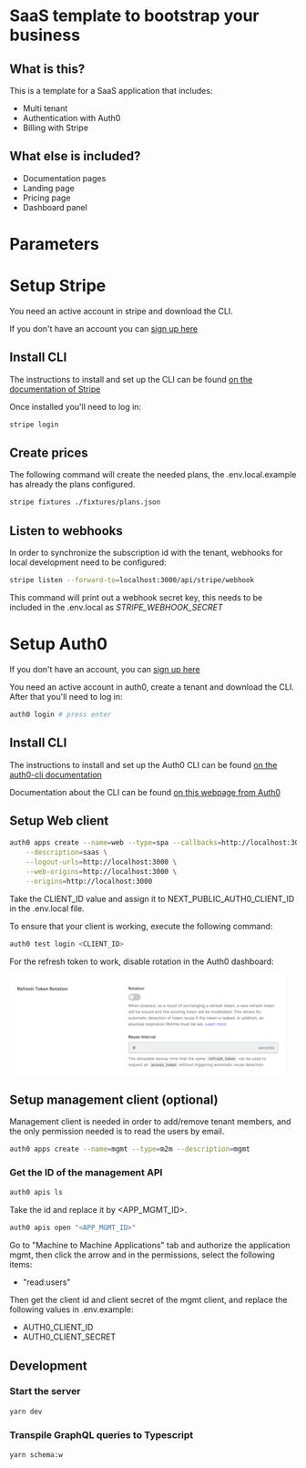 # SaaS template to bootstrap your business

## What is this?

This is a template for a SaaS application that includes:

- Multi tenant
- Authentication with Auth0
- Billing with Stripe

## What else is included?

- Documentation pages
- Landing page
- Pricing page
- Dashboard panel

# Parameters

# Setup Stripe

You need an active account in stripe and download the CLI.

If you don't have an account you can [sign up here](https://dashboard.stripe.com/register)

## Install CLI

The instructions to install and set up the CLI can be found [on the documentation of Stripe](https://stripe.com/docs/stripe-cli#install)

Once installed you'll need to log in:

```bash
stripe login
```

## Create prices

The following command will create the needed plans, the .env.local.example has already the plans configured.

```bash
stripe fixtures ./fixtures/plans.json
```

## Listen to webhooks

In order to synchronize the subscription id with the tenant, webhooks for local development need to be configured:

```bash
stripe listen --forward-to=localhost:3000/api/stripe/webhook
```

This command will print out a webhook secret key, this needs to be included in the .env.local as _STRIPE_WEBHOOK_SECRET_

# Setup Auth0

If you don't have an account, you can [sign up here](https://auth0.com/signup?place=header&type=button&text=sign%20up)

You need an active account in auth0, create a tenant and download the CLI.
After that you'll need to log in:

```bash
auth0 login # press enter
```

## Install CLI

The instructions to install and set up the Auth0 CLI can be found [on the auth0-cli documentation](https://github.com/auth0/auth0-cli#installation)

Documentation about the CLI can be found [on this webpage from Auth0](https://auth0.github.io/auth0-cli/)

## Setup Web client

```bash
auth0 apps create --name=web --type=spa --callbacks=http://localhost:3000/dashboard,http://localhost:3000 \
    --description=saas \
    --logout-urls=http://localhost:3000 \
    --web-origins=http://localhost:3000 \
    --origins=http://localhost:3000
```

Take the CLIENT_ID value and assign it to NEXT_PUBLIC_AUTH0_CLIENT_ID in the .env.local file.

To ensure that your client is working, execute the following command:

```bash
auth0 test login <CLIENT_ID>
```

For the refresh token to work, disable rotation in the Auth0 dashboard:

![alt](./docs/images/rotation-auth0.png)

## Setup management client (optional)

Management client is needed in order to add/remove tenant members, and the only permission needed is to read the users by email.

```bash
auth0 apps create --name=mgmt --type=m2m --description=mgmt
```

### Get the ID of the management API

```bash
auth0 apis ls
```

Take the id and replace it by <APP_MGMT_ID>.

```bash
auth0 apis open "<APP_MGMT_ID>"
```

Go to "Machine to Machine Applications" tab and authorize the application mgmt, then click the arrow and in the permissions, select the following items:

- "read:users"

Then get the client id and client secret of the mgmt client, and replace the following values in .env.example:

- AUTH0_CLIENT_ID
- AUTH0_CLIENT_SECRET

## Development

### Start the server

```bash
yarn dev
```

### Transpile GraphQL queries to Typescript

```bash
yarn schema:w
```
